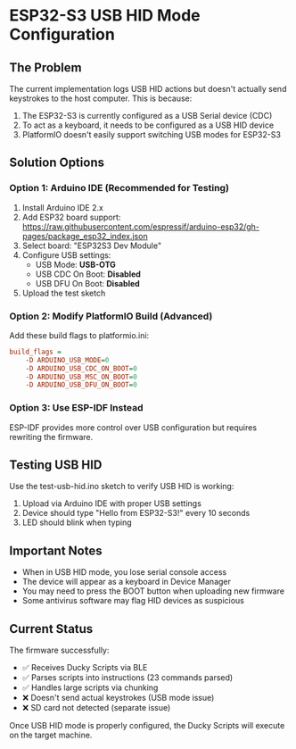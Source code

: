 # ESP32-S3 USB HID Mode Configuration

## The Problem
The current implementation logs USB HID actions but doesn't actually send keystrokes to the host computer. This is because:

1. The ESP32-S3 is currently configured as a USB Serial device (CDC)
2. To act as a keyboard, it needs to be configured as a USB HID device
3. PlatformIO doesn't easily support switching USB modes for ESP32-S3

## Solution Options

### Option 1: Arduino IDE (Recommended for Testing)
1. Install Arduino IDE 2.x
2. Add ESP32 board support: https://raw.githubusercontent.com/espressif/arduino-esp32/gh-pages/package_esp32_index.json
3. Select board: "ESP32S3 Dev Module"
4. Configure USB settings:
   - USB Mode: **USB-OTG**
   - USB CDC On Boot: **Disabled**
   - USB DFU On Boot: **Disabled**
5. Upload the test sketch

### Option 2: Modify PlatformIO Build (Advanced)
Add these build flags to platformio.ini:
```ini
build_flags = 
    -D ARDUINO_USB_MODE=0
    -D ARDUINO_USB_CDC_ON_BOOT=0
    -D ARDUINO_USB_MSC_ON_BOOT=0
    -D ARDUINO_USB_DFU_ON_BOOT=0
```

### Option 3: Use ESP-IDF Instead
ESP-IDF provides more control over USB configuration but requires rewriting the firmware.

## Testing USB HID

Use the test-usb-hid.ino sketch to verify USB HID is working:
1. Upload via Arduino IDE with proper USB settings
2. Device should type "Hello from ESP32-S3!" every 10 seconds
3. LED should blink when typing

## Important Notes

- When in USB HID mode, you lose serial console access
- The device will appear as a keyboard in Device Manager
- You may need to press the BOOT button when uploading new firmware
- Some antivirus software may flag HID devices as suspicious

## Current Status

The firmware successfully:
- ✅ Receives Ducky Scripts via BLE
- ✅ Parses scripts into instructions (23 commands parsed)
- ✅ Handles large scripts via chunking
- ❌ Doesn't send actual keystrokes (USB mode issue)
- ❌ SD card not detected (separate issue)

Once USB HID mode is properly configured, the Ducky Scripts will execute on the target machine.